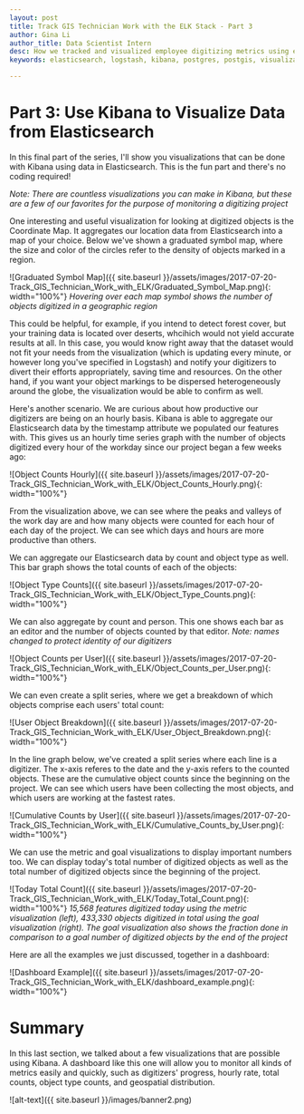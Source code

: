 ```yaml
---
layout: post
title: Track GIS Technician Work with the ELK Stack - Part 3
author: Gina Li
author_title: Data Scientist Intern
desc: How we tracked and visualized employee digitizing metrics using elasticsearch, logstash, and kibana
keywords: elasticsearch, logstash, kibana, postgres, postgis, visualization, dashboard, digitizing, metrics, track

---
```


Part 3: Use Kibana to Visualize Data from Elasticsearch
=======

In this final part of the series, I'll show you visualizations that can be done with Kibana using data in Elasticsearch. This is the fun part and there's no coding required!

*Note: There are countless visualizations you can make in Kibana, but these are a few of our favorites for the purpose of monitoring a digitizing project*

One interesting and useful visualization for looking at digitized objects is the Coordinate Map. It aggregates our location data from Elasticsearch into a map of your choice. Below we've shown a graduated symbol map, where the size and color of the circles refer to the density of objects marked in a region.

![Graduated Symbol Map]({{ site.baseurl }}/assets/images/2017-07-20-Track_GIS_Technician_Work_with_ELK/Graduated_Symbol_Map.png){: width="100%"}
*Hovering over each map symbol shows the number of objects digitized in a geographic region*

This could be helpful, for example, if you intend to detect forest cover, but your training data is located over deserts, whcihich would not yield accurate results at all. In this case, you would know right away that the dataset would not fit your needs from the visualization (which is updating every minute, or however long you've specified in Logstash) and notify your digitizers to divert their efforts appropriately, saving time and resources. On the other hand, if you want your object markings to be dispersed heterogeneously around the globe, the visualization would be able to confirm as well.

Here's another scenario. We are curious about how productive our digitizers are being on an hourly basis. Kibana is able to aggregate our Elasticsearch data by the timestamp attribute we populated our features with. This gives us an hourly time series graph with the number of objects digitized every hour of the workday since our project began a few weeks ago:

![Object Counts Hourly]({{ site.baseurl }}/assets/images/2017-07-20-Track_GIS_Technician_Work_with_ELK/Object_Counts_Hourly.png){: width="100%"}

From the visualization above, we can see where the peaks and valleys of the work day are and how many objects were counted for each hour of each day of the project. We can see which days and hours are more productive than others.

We can aggregate our Elasticsearch data by count and object type as well. This bar graph shows the total counts of each of the objects:

![Object Type Counts]({{ site.baseurl }}/assets/images/2017-07-20-Track_GIS_Technician_Work_with_ELK/Object_Type_Counts.png){: width="100%"}

We can also aggregate by count and person. This one shows each bar as an editor and the number of objects counted by that editor. *Note: names changed to protect identity of our digitizers*

![Object Counts per User]({{ site.baseurl }}/assets/images/2017-07-20-Track_GIS_Technician_Work_with_ELK/Object_Counts_per_User.png){: width="100%"}


We can even create a split series, where we get a breakdown of which objects comprise each users' total count:

![User Object Breakdown]({{ site.baseurl }}/assets/images/2017-07-20-Track_GIS_Technician_Work_with_ELK/User_Object_Breakdown.png){: width="100%"}

In the line graph below, we've created a split series where each line is a digitizer. The x-axis referes to the date and the y-axis refers to the counted objects. These are the cumulative object counts since the beginning on the project. We can see which users have been collecting the most objects, and which users are working at the fastest rates.

![Cumulative Counts by User]({{ site.baseurl }}/assets/images/2017-07-20-Track_GIS_Technician_Work_with_ELK/Cumulative_Counts_by_User.png){: width="100%"}

We can use the metric and goal visualizations to display important numbers too. We can display today's total number of digitized objects as well as the total number of digitized objects since the beginning of the project.

![Today Total Count]({{ site.baseurl }}/assets/images/2017-07-20-Track_GIS_Technician_Work_with_ELK/Today_Total_Count.png){: width="100%"}
*15,568 features digitized today using the metric visualization (left), 433,330 objects digitized in total using the goal visualization (right). The goal visualization also shows the fraction done in comparison to a goal number of digitized objects by the end of the project*

Here are all the examples we just discussed, together in a dashboard:

![Dashboard Example]({{ site.baseurl }}/assets/images/2017-07-20-Track_GIS_Technician_Work_with_ELK/dashboard_example.png){: width="100%"}

Summary
=======
In this last section, we talked about a few visualizations that are possible using Kibana. A dashboard like this one will allow you to monitor all kinds of metrics easily and quickly, such as digitizers' progress, hourly rate, total counts, object type counts, and geospatial distribution.

![alt-text]({{ site.baseurl }}/images/banner2.png)
